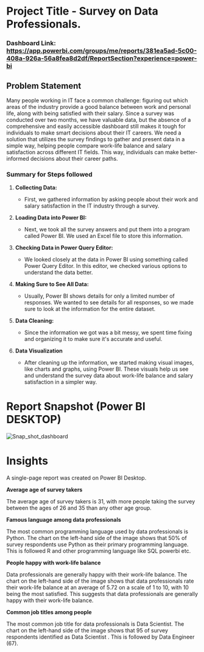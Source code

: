 # Project Title - Survey on Data Professionals.

### Dashboard Link: https://app.powerbi.com/groups/me/reports/381ea5ad-5c00-408a-926a-56a8fea8d2df/ReportSection?experience=power-bi

## Problem Statement

Many people working in IT face a common challenge: figuring out which areas of the industry provide a good balance between work and personal life, along with being satisfied with their salary. Since a survey was conducted over two months, we have valuable data, but the absence of a comprehensive and easily accessible dashboard still makes it tough for individuals to make smart decisions about their IT careers. We need a solution that utilizes the survey findings to gather and present data in a simple way, helping people compare work-life balance and salary satisfaction across different IT fields. This way, individuals can make better-informed decisions about their career paths.


### Summary for Steps followed 
1. **Collecting Data:**
   - First, we gathered information by asking people about their work and salary satisfaction in the IT industry through a survey.

2. **Loading Data into Power BI:**
   - Next, we took all the survey answers and put them into a program called Power BI. We used an Excel file to store this information.

3. **Checking Data in Power Query Editor:**
   - We looked closely at the data in Power BI using something called Power Query Editor. In this editor, we checked various options to understand the data better.

4. **Making Sure to See All Data:**
   - Usually, Power BI shows details for only a limited number of responses. We wanted to see details for all responses, so we made sure to look at the information for the entire dataset.

5. **Data Cleaning:**
   - Since the information we got was a bit messy, we spent time fixing and organizing it to make sure it's accurate and useful.

6. **Data Visualization**
   - After cleaning up the information, we started making visual images, like charts and graphs, using Power BI. These visuals help us see and understand the survey data about work-life balance and salary satisfaction in a simpler way. 

# Report Snapshot (Power BI DESKTOP)

 ![Snap_shot_dashboard](https://github.com/MithilKothari/PowerBi--Projects/assets/156261969/f48331e6-f363-49ed-ba6f-29035d27cfbb)


# Insights

A single-page report was created on Power BI Desktop.

**Average age of survey takers**

The average age of survey takers is 31, with more people taking the survey between the ages of 26 and 35 than any other age group.

**Famous language among data professionals**

The most common programming language used by data professionals is Python. The chart on the left-hand side of the image shows that 50% of survey respondents use Python as their primary programming language. This is followed R and other programming language like SQL powerbi etc.

**People happy with work-life balance**

Data professionals are generally happy with their work-life balance. The chart on the left-hand side of the image shows that data professionals rate their work-life balance at an average of 5.72 on a scale of 1 to 10, with 10 being the most satisfied. This suggests that data professionals are generally happy with their work-life balance.

**Common job titles among people**

The most common job title for data professionals is Data Scientist. The chart on the left-hand side of the image shows that 95 of survey respondents identified as Data Scientist . This is followed by Data Engineer (67).

